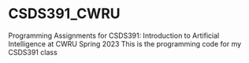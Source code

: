 # CSDS391_CWRU
Programming Assignments for CSDS391: Introduction to Artificial Intelligence at CWRU Spring 2023 
This is the programming code for my CSDS391 class
